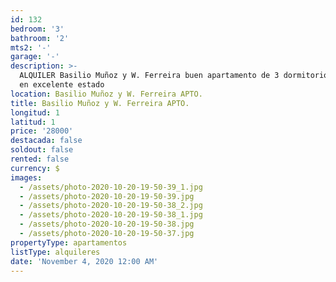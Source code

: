 ```yaml
---
id: 132
bedroom: '3'
bathroom: '2'
mts2: '-'
garage: '-'
description: >-
  ALQUILER Basilio Muñoz y W. Ferreira buen apartamento de 3 dormitorios 2 baños
  en excelente estado
location: Basilio Muñoz y W. Ferreira APTO.
title: Basilio Muñoz y W. Ferreira APTO.
longitud: 1
latitud: 1
price: '28000'
destacada: false
soldout: false
rented: false
currency: $
images:
  - /assets/photo-2020-10-20-19-50-39_1.jpg
  - /assets/photo-2020-10-20-19-50-39.jpg
  - /assets/photo-2020-10-20-19-50-38_2.jpg
  - /assets/photo-2020-10-20-19-50-38_1.jpg
  - /assets/photo-2020-10-20-19-50-38.jpg
  - /assets/photo-2020-10-20-19-50-37.jpg
propertyType: apartamentos
listType: alquileres
date: 'November 4, 2020 12:00 AM'
---
```


